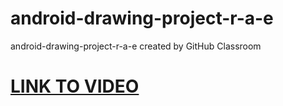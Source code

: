# android-drawing-project-r-a-e
android-drawing-project-r-a-e created by GitHub Classroom

# [LINK TO VIDEO](https://youtu.be/3oqPmvbt_nI)
